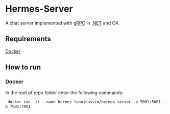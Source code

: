 # Hermes-Server
A  chat server implemented with [gRPC](https://grpc.io) in [.NET](https://dotnet.microsoft.com/) and C#.

## Requirements ##
[Docker](https://docs.docker.com/get-docker/) 

## How to run ##

### Docker ###
In  the root  of repo folder enter the following commands:

```
 docker run -it --name hermes leonidassim/hermes-server -p 5001:5001 -p 7001:7001
```
